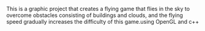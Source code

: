 This is a graphic project that creates a flying game that flies in the sky to overcome obstacles consisting of buildings and clouds, and the flying speed gradually increases the difficulty of this game.using OpenGL and c++
